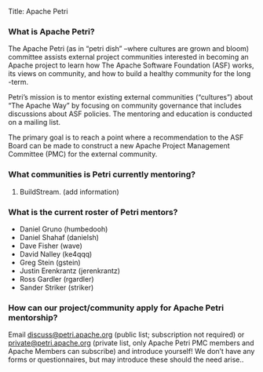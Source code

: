 Title: Apache Petri
<!-- Licensed under ALv2 -->

### What is Apache Petri?

The Apache Petri (as in “petri dish” –where cultures are grown and bloom) committee
assists external project communities interested in becoming an Apache project to
learn how The Apache Software Foundation (ASF) works, its views on community, and
how to build a healthy community for the long -term.

Petri’s mission is to mentor existing external communities (“cultures”) about
“The Apache Way” by focusing on community governance that includes discussions
about ASF policies. The mentoring and education is conducted on a mailing list.

The primary goal is to reach a point where a recommendation to the ASF Board can
be made to construct a new Apache Project Management Committee (PMC) for the
external community. 

### What communities is Petri currently mentoring?

1. BuildStream. (add information)

### What is the current roster of Petri mentors?

- Daniel Gruno (humbedooh)
- Daniel Shahaf (danielsh)
- Dave Fisher (wave)
- David Nalley (ke4qqq)
- Greg Stein (gstein)
- Justin Erenkrantz (jerenkrantz)
- Ross Gardler (rgardler)
- Sander Striker (striker)

### How can our project/community apply for Apache Petri mentorship?

Email discuss@petri.apache.org (public list; subscription not required) or private@petri.apache.org (private list, 
only Apache Petri PMC members and Apache Members can subscribe) and introduce yourself! We don’t have any forms or 
questionnaires, but may introduce these should the need arise..


